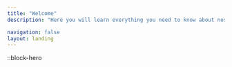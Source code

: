 ```yaml
---
title: "Welcome"
description: "Here you will learn everything you need to know about nostrocket.org"

navigation: false
layout: landing
---
```


::block-hero

